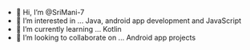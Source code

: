 - 👋 Hi, I’m @SriMani-7
- 👀 I’m interested in ... Java, android app development and JavaScript
- 🌱 I’m currently learning ... Kotlin
- 💞️ I’m looking to collaborate on ... Android app projects

<!---
SriMani-7/SriMani-7 is a ✨ special ✨ repository because its `README.md` (this file) appears on your GitHub profile.
You can click the Preview link to take a look at your changes.
--->
